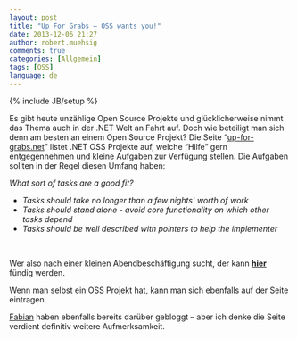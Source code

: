 ```yaml
---
layout: post
title: "Up For Grabs – OSS wants you!"
date: 2013-12-06 21:27
author: robert.muehsig
comments: true
categories: [Allgemein]
tags: [OSS]
language: de
---
```

{% include JB/setup %}
<p>Es gibt heute unzählige Open Source Projekte und glücklicherweise nimmt das Thema auch in der .NET Welt an Fahrt auf. Doch wie beteiligt man sich denn am besten an einem Open Source Projekt? Die Seite “<a href="http://up-for-grabs.net/">up-for-grabs.net</a>” listet .NET OSS Projekte auf, welche “Hilfe” gern entgegennehmen und kleine Aufgaben zur Verfügung stellen. Die Aufgaben sollten in der Regel diesen Umfang haben:</p> <p><em>What sort of tasks are a good fit?</em> <ul> <li><em>Tasks should take no longer than a few nights' worth of work </em> <li><em>Tasks should stand alone - avoid core functionality on which other tasks depend </em> <li><em>Tasks should be well described with pointers to help the implementer</em></li></ul> <p><em></em>&nbsp;</p> <p>Wer also nach einer kleinen Abendbeschäftigung sucht, der kann <strong><a href="http://up-for-grabs.net/#/">hier</a></strong> fündig werden.</p> <p>Wenn man selbst ein OSS Projekt hat, kann man sich ebenfalls auf der Seite eintragen. </p> <p><a href="http://www.fabiandeitelhoff.de/2013/12/einfacher-einstieg-in-open-source-projekte/">Fabian</a> haben ebenfalls bereits darüber gebloggt – aber ich denke die Seite verdient definitiv weitere Aufmerksamkeit.</p>
